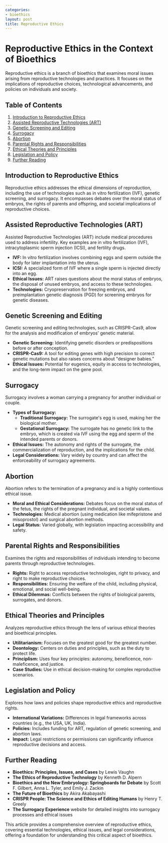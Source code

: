 ```yaml
---
categories:
- bioethics
layout: post
title: Reproductive Ethics
---
```


# Reproductive Ethics in the Context of Bioethics

Reproductive ethics is a branch of bioethics that examines moral issues arising from reproductive technologies and practices. It focuses on the implications of reproductive choices, technological advancements, and policies on individuals and society.

## Table of Contents

1. [Introduction to Reproductive Ethics](#introduction-to-reproductive-ethics)
2. [Assisted Reproductive Technologies (ART)](#assisted-reproductive-technologies-art)
3. [Genetic Screening and Editing](#genetic-screening-and-editing)
4. [Surrogacy](#surrogacy)
5. [Abortion](#abortion)
6. [Parental Rights and Responsibilities](#parental-rights-and-responsibilities)
7. [Ethical Theories and Principles](#ethical-theories-and-principles)
8. [Legislation and Policy](#legislation-and-policy)
9. [Further Reading](#further-reading)

## Introduction to Reproductive Ethics

Reproductive ethics addresses the ethical dimensions of reproduction, including the use of technologies such as in vitro fertilization (IVF), genetic screening, and surrogacy. It encompasses debates over the moral status of embryos, the rights of parents and offspring, and societal implications of reproductive choices.

## Assisted Reproductive Technologies (ART)

Assisted Reproductive Technologies (ART) include medical procedures used to address infertility. Key examples are in vitro fertilization (IVF), intracytoplasmic sperm injection (ICSI), and fertility drugs.

- **IVF:** In vitro fertilization involves combining eggs and sperm outside the body for later implantation into the uterus.
- **ICSI:** A specialized form of IVF where a single sperm is injected directly into an egg.
- **Ethical Issues:** ART raises questions about the moral status of embryos, the disposal of unused embryos, and access to these technologies.
- **Technologies:** Cryopreservation for freezing embryos, and preimplantation genetic diagnosis (PGD) for screening embryos for genetic diseases.

## Genetic Screening and Editing

Genetic screening and editing technologies, such as CRISPR-Cas9, allow for the analysis and modification of embryos' genetic material.

- **Genetic Screening:** Identifying genetic disorders or predispositions before or after conception.
- **CRISPR-Cas9:** A tool for editing genes with high precision to correct genetic mutations but also raises concerns about "designer babies."
- **Ethical Issues:** Potential for eugenics, equity in access to technologies, and the long-term impact on the gene pool.

## Surrogacy

Surrogacy involves a woman carrying a pregnancy for another individual or couple.

- **Types of Surrogacy:**
  - **Traditional Surrogacy:** The surrogate's egg is used, making her the biological mother.
  - **Gestational Surrogacy:** The surrogate has no genetic link to the embryo, which is created via IVF using the egg and sperm of the intended parents or donors.
- **Ethical Issues:** The autonomy and rights of the surrogate, the commercialization of reproduction, and the implications for the child.
- **Legal Considerations:** Vary widely by country and can affect the enforceability of surrogacy agreements.

## Abortion

Abortion refers to the termination of a pregnancy and is a highly contentious ethical issue.

- **Moral and Ethical Considerations:** Debates focus on the moral status of the fetus, the rights of the pregnant individual, and societal values.
- **Technologies:** Medical abortion (using medication like mifepristone and misoprostol) and surgical abortion methods.
- **Legal Status:** Varied globally, with legislation impacting accessibility and safety.

## Parental Rights and Responsibilities

Examines the rights and responsibilities of individuals intending to become parents through reproductive technologies.

- **Rights:** Right to access reproductive technologies, right to privacy, and right to make reproductive choices.
- **Responsibilities:** Ensuring the welfare of the child, including physical, emotional, and social well-being.
- **Ethical Dilemmas:** Conflicts between the rights of biological parents, surrogates, and donors.

## Ethical Theories and Principles

Analyzes reproductive ethics through the lens of various ethical theories and bioethical principles.

- **Utilitarianism:** Focuses on the greatest good for the greatest number.
- **Deontology:** Centers on duties and principles, such as the duty to protect life.
- **Principlism:** Uses four key principles: autonomy, beneficence, non-maleficence, and justice.
- **Case Studies:** Use in ethical decision-making for complex reproductive scenarios.

## Legislation and Policy

Explores how laws and policies shape reproductive ethics and reproductive rights.

- **International Variations:** Differences in legal frameworks across countries (e.g., the USA, UK, India).
- **Policies:** Includes funding for ART, regulation of genetic screening, and abortion laws.
- **Impact:** Legal restrictions or permissions can significantly influence reproductive decisions and access.

## Further Reading

- **Bioethics: Principles, Issues, and Cases** by Lewis Vaughn
- **The Ethics of Reproductive Technology** by Kenneth D. Alpern
- **Bioethics and the New Embryology: Springboards for Debate** by Scott F. Gilbert, Anna L. Tyler, and Emily J. Zackin
- **The Future of Bioethics** by Akira Akabayashi
- **CRISPR People: The Science and Ethics of Editing Humans** by Henry T. Greely
- **The Surrogacy Experience** website for detailed insights into surrogacy processes and ethical issues

This article provides a comprehensive overview of reproductive ethics, covering essential technologies, ethical issues, and legal considerations, offering a foundation for understanding this critical aspect of bioethics.